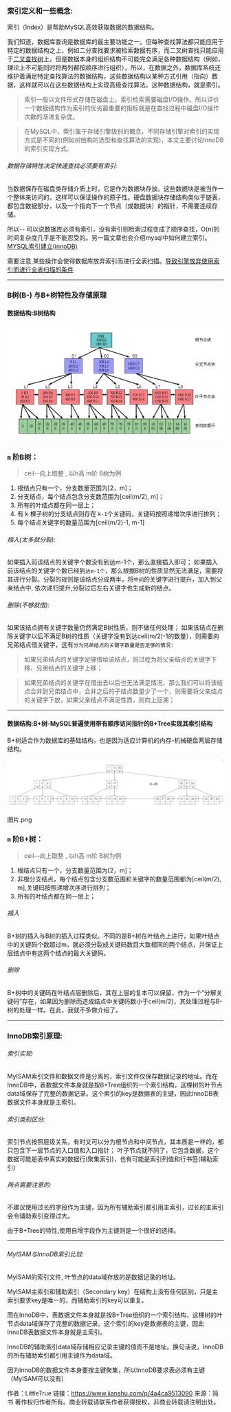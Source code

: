 ### 索引定义和一些概念:

索引（Index）是帮助MySQL高效获取数据的数据结构。

我们知道，数据库查询是数据库的最主要功能之一。但每种查找算法都只能应用于特定的数据结构之上，例如二分查找要求被检索数据有序，而二叉树查找只能应用于[二叉查找树](http://en.wikipedia.org/wiki/Binary_search_tree)上，但是数据本身的组织结构不可能完全满足各种数据结构（例如，理论上不可能同时将两列都按顺序进行组织），所以，在数据之外，数据库系统还维护着满足特定查找算法的数据结构，这些数据结构以某种方式引用（指向）数据，这样就可以在这些数据结构上实现高级查找算法。这种数据结构，就是索引。

> 索引一般以文件形式存储在磁盘上，索引检索需要磁盘I/O操作。所以评价一个数据结构作为索引的优劣最重要的指标就是在查找过程中磁盘I/O操作次数的渐进复杂度。

> 在MySQL中，索引属于存储引擎级别的概念，不同存储引擎对索引的实现方式是不同的(例如树结构的选型和查找算法的实现)，本文主要讨论InnoDB的索引实现方式。

###### 数据存储特性决定快速查找必须要有索引:

当数据保存在磁盘类存储介质上时，它是作为数据块存放。这些数据块是被当作一个整体来访问的，这样可以保证操作的原子性。硬盘数据块存储结构类似于链表，都包含数据部分，以及一个指向下一个节点（或数据块）的指针，不需要连续存储。

所以-- 可以说数据库必须有索引，没有索引则检索过程变成了顺序查找，O(n)的时间复杂度几乎是不能忍受的。另一篇文章也会介绍mysql中如何建立索引。[MYSQL索引建立(innoDB)]()

需要注意,某些操作会使得数据库放弃索引而进行全表扫描。[导致引擎放弃使用索引而进行全表扫描的条件](https://www.cnblogs.com/lonnie/p/8320095.html)

------

### B树(B-) 与B+树特性及存储原理

#### 数据结构:B树结构

![img](https://raw.githubusercontent.com/lindage1994/images/master/typora202010/21/194757-993190.png)

### `m` 阶B树：

> ceil--向上取整   , 以h高 m阶 B树为例

1. 根结点只有一个，分支数量范围为[2，m]；
2. 分支结点，每个结点包含分支数范围为[ceil(m/2), m]；
3. 所有的叶结点都在同一层上；
4. 有 k 棵子树的分支结点则存在 `k-1`个关键码，关键码按照递增次序进行排列；
5. 每个结点关键字的数量范围为[ceil(m/2)-1, m-1]

###### 插入(太多就分裂):

如果插入前该结点的关键字个数没有到达m-1个，那么直接插入即可；
 如果插入前该结点的关键字个数已经到`达m-1个`，那么根据B树的性质显然无法满足，需要将其进行分裂。分裂的规则是该结点分成两半，将`中间`的关键字进行提升，加入到父亲结点中, 依次递归提升,分裂过后左右关键字也生成新的结点。

###### 删除(不够就借):

如果该结点拥有关键字数量仍然满足B树性质，则不做任何处理；
 如果该结点在删除关键字以后不满足B树的性质（关键字没有到达ceil(m/2)-1的数量），则需要向兄弟结点借关键字，这有`分为兄弟结点的关键字数量是否足够的情况:`

> 如果兄弟结点的关键字足够借给该结点，则过程为将父亲结点的关键字下移，兄弟结点的关键字上移；

> 如果兄弟结点的关键字在借出去以后也无法满足情况，那么我们可以将该结点合并到兄弟结点中，合并之后的子结点数量少了一个，则需要将父亲结点的关键字下放，如果父亲结点不满足性质，则向上回溯；

------

#### 数据结构:B+树-MySQL普遍使用带有顺序访问指针的B+Tree实现其索引结构

B+树适合作为数据库的基础结构，也是因为适应计算机的内存-机械硬盘两层存储结构。



![img](https://raw.githubusercontent.com/lindage1994/images/master/typora202010/21/194640-505188.png)

图片.png

### `m` 阶B+树：

> ceil--向上取整   , 以h高 m阶 B树为例

1. 根结点只有一个，分支数量范围为[2，m]；
2. 非根分支结点，每个结点包含分支数范围和关键字的数量范围都为[ceil(m/2), m],关键码按照递增次序进行排列；
3. 所有的叶结点都在同一层上；

###### 插入

B+树的插入与B树的插入过程类似。不同的是B+树在叶结点上进行，如果叶结点中的关键码个数超过m，就必须分裂成关键码数目大致相同的两个结点，并保证上层结点中有这两个结点的最大关键码。

###### 删除

B+树中的关键码在叶结点层删除后，其在上层的复本可以保留，作为一个”分解关键码”存在，如果因为删除而造成结点中关键码数小于ceil(m/2)，其处理过程与B-树的处理一样。在此，我就不多做介绍了。

------

### InnoDB索引原理:

###### 索引实现:

MyISAM索引文件和数据文件是分离的，索引文件仅保存数据记录的地址。而在InnoDB中，表数据文件本身就是按B+Tree组织的一个索引结构，这棵树的叶节点data域保存了完整的数据记录。这个索引的key是数据表的主键，因此InnoDB表数据文件本身就是主索引。

###### 索引类别区分:

索引节点按照层级关系，有时又可以分为根节点和中间节点，其本质是一样的，都只包含下一层节点的入口值和入口指针；
 叶子节点就不同了，它包含数据，这个数据可能是表中真实的数据行(聚集索引)，也有可能是索引列值和行书签(辅助索引) 

###### 两点需要注意的:

不建议使用过长的字段作为主键，因为所有辅助索引都引用主索引，过长的主索引会令辅助索引变得过大。

由于B+Tree的特性,使用自增字段作为主键则是一个很好的选择。

------

###### MyISAM与InnoDB索引比较:

MyISAM的索引文件, 叶节点的data域存放的是数据记录的地址。

MyISAM主索引和辅助索引（Secondary key）在结构上没有任何区别，只是主索引要求key是唯一的，而辅助索引的key可以重复。

而在InnoDB中，表数据文件本身就是按B+Tree组织的一个索引结构，这棵树的叶节点data域保存了完整的数据记录。这个索引的key是数据表的主键，因此InnoDB表数据文件本身就是主索引。

InnoDB的辅助索引data域存储相应记录主键的值而不是地址。换句话说，InnoDB的所有辅助索引都引用主键作为data域。

因为InnoDB的数据文件本身要按主键聚集，所以InnoDB要求表必须有主键（MyISAM可以没有）



作者：LittleTrue
链接：https://www.jianshu.com/p/4a4ca9513090
来源：简书
著作权归作者所有。商业转载请联系作者获得授权，非商业转载请注明出处。